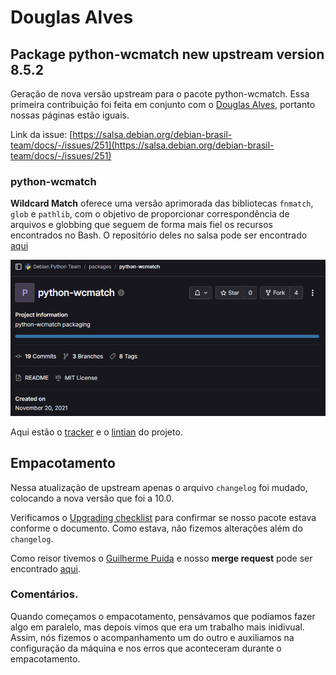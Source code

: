 # Douglas Alves

## Package python-wcmatch new upstream version 8.5.2
Geração de nova versão upstream para o pacote python-wcmatch. Essa primeira contribuição foi feita em conjunto com o [Douglas Alves](https://github.com/dougAlvs), portanto nossas páginas estão iguais.

Link da issue: [https://salsa.debian.org/debian-brasil-team/docs/-/issues/251](https://salsa.debian.org/debian-brasil-team/docs/-/issues/251)

### python-wcmatch
**Wildcard Match** oferece uma versão aprimorada das bibliotecas `fnmatch`, `glob` e `pathlib`, com o objetivo de proporcionar correspondência de arquivos e globbing que seguem de forma mais fiel os recursos encontrados no Bash. O repositório deles no salsa pode ser encontrado [aqui](https://salsa.debian.org/python-team/packages/python-wcmatchhttps://salsa.debian.org/python-team/packages/python-wcmatch)

![Imagem 1: repositório](../img/wcmatchrepo.png)
 
Aqui estão o [tracker](https://tracker.debian.org/pkg/python-wcmatch) e o [lintian](https://udd.debian.org/lintian/?packages=python-wcmatch) do projeto.

## Empacotamento
Nessa atualização de upstream apenas o arquivo `changelog` foi mudado, colocando a nova versão que foi a 10.0. 

Verificamos o [Upgrading checklist](https://www.debian.org/doc/debian-policy/upgrading-checklist.html) para confirmar se nosso pacote estava conforme o documento. Como estava, não fizemos alterações além do `changelog`.

Como reisor tivemos o [Guilherme Puida](https://github.com/guilherme-puida) e nosso **merge request** pode ser encontrado [aqui](https://salsa.debian.org/python-team/packages/python-wcmatch/-/merge_requests/2).

### Comentários.
Quando começamos o empacotamento, pensávamos que podíamos fazer algo em paralelo, mas depois vimos que era um trabalho mais inidivual. Assim, nós fizemos o acompanhamento um do outro e auxiliamos na configuração da máquina e nos erros que aconteceram durante o empacotamento.